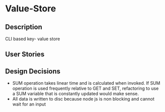 # Value-Store

## Description
CLI based key- value store

## User Stories

## Design Decisions
* SUM operation takes linear time and is calculated when invoked. If SUM operation is used frequently relative to GET and SET, refactoring to use a SUM variable that is constantly updated would make sense.
* All data is written to disc because node js is non blocking and cannot wait for an input